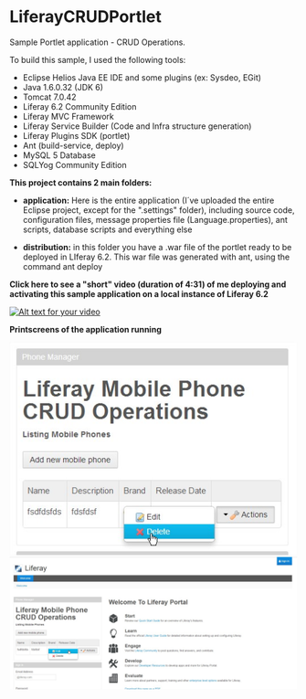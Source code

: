 LiferayCRUDPortlet
==================

Sample Portlet application - CRUD Operations.

To build this sample, I used the following tools:

- Eclipse Helios Java EE IDE and some plugins (ex: Sysdeo, EGit)
- Java 1.6.0.32 (JDK 6)
- Tomcat 7.0.42
- Liferay 6.2 Community Edition
- Liferay MVC Framework
- Liferay Service Builder (Code and Infra structure generation)
- Liferay Plugins SDK (portlet)
- Ant (build-service, deploy)
- MySQL 5 Database
- SQLYog Community Edition

<b>This project contains 2 main folders:</b>

- <b> application:</b> Here is the entire application (I´ve uploaded the entire Eclipse project, except for the ".settings" folder), including source code, configuration files, message properties file (Language.properties), ant scripts, database scripts and everything else

- <b> distribution:</b> in this folder you have a .war file of the portlet ready to be deployed in LIferay 6.2. This war file was generated with ant, using the command ant deploy <br/>

<b> Click here to see a "short" video (duration of 4:31) of me deploying and activating this sample application on a local instance of Liferay 6.2 </b> <br/>

[![Alt text for your video](http://2.bp.blogspot.com/-NC-qwAk-bsA/Uj0glcrNtOI/AAAAAAAADiQ/V7NmV6mkEOo/s536/youtube-2013-logo.jpg)](https://www.youtube.com/watch?v=DNq-DPcal2g)

<b> Printscreens of the application running </b> <br/>

![alt tag](doc/images/portlet1.jpg)
![alt tag](doc/images/portlet2.jpg)
